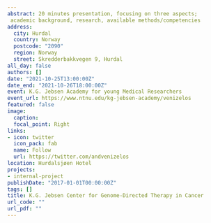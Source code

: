 ```yaml
---
abstract: 20 minutes presentation, focusing on three aspects;
 academic background, research, available methods/competencies  
address:
  city: Hurdal
  country: Norway
  postcode: "2090"
  region: Norway
  street: Skredderbakkvegen 9, Hurdal
all_day: false
authors: []
date: "2021-10-25T13:00:00Z"
date_end: "2021-10-26T18:00:00Z"
event: K.G. Jebsen Academy for young Medical Researchers
event_url: https://www.ntnu.edu/kg-jebsen-academy/venizelos
featured: false
image:
  caption: 
  focal_point: Right
links:
- icon: twitter
  icon_pack: fab
  name: Follow
  url: https://twitter.com/andvenizelos
location: Hurdalsjøen Hotel
projects:
- internal-project
publishDate: "2017-01-01T00:00:00Z"
tags: []
title: K.G. Jebsen Center for Genome-Directed Therapy in Cancer
url_code: ""
url_pdf: ""
---
```


